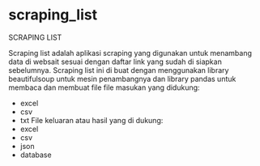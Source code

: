 # scraping_list

SCRAPING LIST

Scraping list adalah aplikasi scraping yang digunakan untuk menambang data di websait sesuai dengan daftar link yang sudah di siapkan sebelumnya. Scraping list ini di buat dengan menggunakan library beautifulsoup untuk mesin penambangnya dan library pandas untuk membaca dan membuat file
file masukan yang didukung:
- excel
- csv
- txt
File keluaran atau hasil yang di dukung:
- excel
- csv
- json
- database
